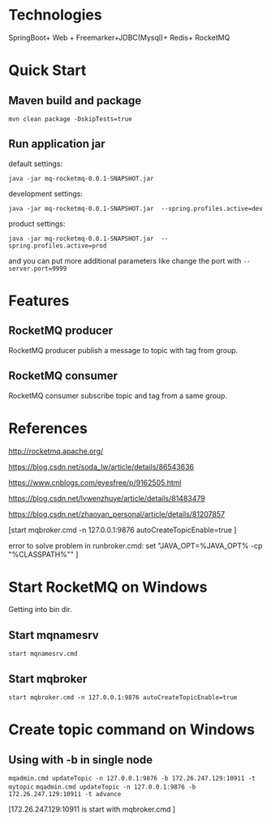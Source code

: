 # Technologies

SpringBoot+ Web + Freemarker+JDBC(Mysql)+ Redis+ RocketMQ

# Quick Start

## Maven build and package

`mvn clean package -DskipTests=true `

## Run application jar

default settings:

`
java -jar mq-rocketmq-0.0.1-SNAPSHOT.jar  
`

development settings:


`
java -jar mq-rocketmq-0.0.1-SNAPSHOT.jar  --spring.profiles.active=dev
`

product settings:

`
java -jar mq-rocketmq-0.0.1-SNAPSHOT.jar  --spring.profiles.active=prod
`

and you can put more additional parameters  like change the port with `--server.port=9999 `

# Features

## RocketMQ producer

RocketMQ producer publish a message to topic with tag from group.

## RocketMQ consumer

RocketMQ consumer subscribe topic and tag from a same group.


# References

http://rocketmq.apache.org/

https://blog.csdn.net/soda_lw/article/details/86543636

https://www.cnblogs.com/eyesfree/p/9162505.html

https://blog.csdn.net/lvwenzhuye/article/details/81483479

https://blog.csdn.net/zhaoyan_personal/article/details/81207857

[start mqbroker.cmd -n 127.0.0.1:9876 autoCreateTopicEnable=true ]

error to solve problem in runbroker.cmd:   set "JAVA_OPT=%JAVA_OPT% -cp "%CLASSPATH%"" ]

# Start RocketMQ on Windows

Getting into bin dir.

## Start mqnamesrv
`
start mqnamesrv.cmd
`
##  Start mqbroker
`
start mqbroker.cmd -n 127.0.0.1:9876 autoCreateTopicEnable=true
`

# Create topic command on Windows

## Using with -b in single node

`
mqadmin.cmd updateTopic -n 127.0.0.1:9876 -b 172.26.247.129:10911 -t mytopic
`
`
mqadmin.cmd updateTopic -n 127.0.0.1:9876 -b 172.26.247.129:10911 -t advance
`

[172.26.247.129:10911 is start with mqbroker.cmd ]



